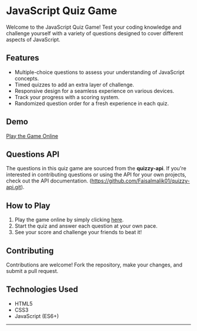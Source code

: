 # JavaScript Quiz Game

Welcome to the JavaScript Quiz Game! Test your coding knowledge and challenge yourself with a variety of questions designed to cover different aspects of JavaScript.

## Features
- Multiple-choice questions to assess your understanding of JavaScript concepts.
- Timed quizzes to add an extra layer of challenge.
- Responsive design for a seamless experience on various devices.
- Track your progress with a scoring system.
- Randomized question order for a fresh experience in each quiz.

## Demo
[Play the Game Online](https://faisalmalik01.github.io/QuizzyJSChallenge/)

## Questions API
The questions in this quiz game are sourced from the **quizzy-api**. If you're interested in contributing questions or using the API for your own projects, check out the API documentation. (https://github.com/Faisalmalik01/quizzy-api.git).

 ## How to Play
1. Play the game online by simply clicking [here](https://faisalmalik01.github.io/QuizzyJSChallenge/).
2. Start the quiz and answer each question at your own pace.
3. See your score and challenge your friends to beat it!


## Contributing
Contributions are welcome! Fork the repository, make your changes, and submit a pull request.

## Technologies Used
- HTML5
- CSS3
- JavaScript (ES6+)
---
